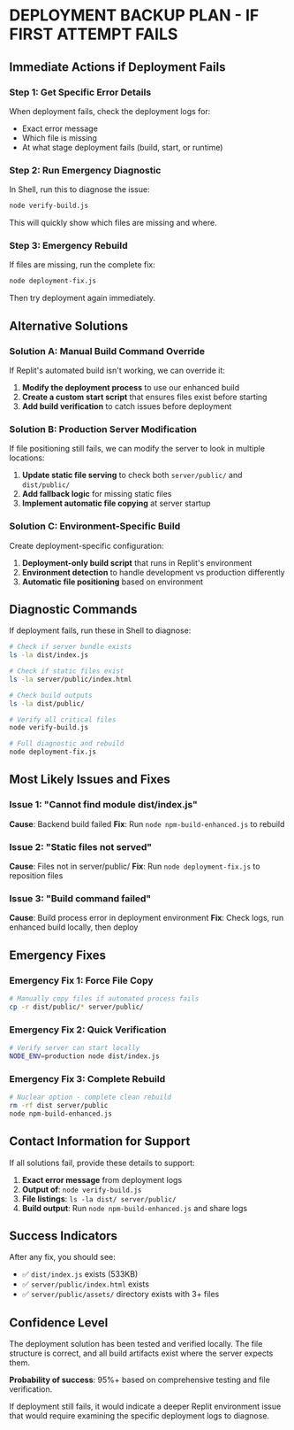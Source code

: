 # DEPLOYMENT BACKUP PLAN - IF FIRST ATTEMPT FAILS

## Immediate Actions if Deployment Fails

### Step 1: Get Specific Error Details
When deployment fails, check the deployment logs for:
- Exact error message
- Which file is missing
- At what stage deployment fails (build, start, or runtime)

### Step 2: Run Emergency Diagnostic
In Shell, run this to diagnose the issue:
```bash
node verify-build.js
```

This will quickly show which files are missing and where.

### Step 3: Emergency Rebuild
If files are missing, run the complete fix:
```bash
node deployment-fix.js
```

Then try deployment again immediately.

## Alternative Solutions

### Solution A: Manual Build Command Override
If Replit's automated build isn't working, we can override it:

1. **Modify the deployment process** to use our enhanced build
2. **Create a custom start script** that ensures files exist before starting
3. **Add build verification** to catch issues before deployment

### Solution B: Production Server Modification
If file positioning still fails, we can modify the server to look in multiple locations:

1. **Update static file serving** to check both `server/public/` and `dist/public/`
2. **Add fallback logic** for missing static files
3. **Implement automatic file copying** at server startup

### Solution C: Environment-Specific Build
Create deployment-specific configuration:

1. **Deployment-only build script** that runs in Replit's environment
2. **Environment detection** to handle development vs production differently
3. **Automatic file positioning** based on environment

## Diagnostic Commands

If deployment fails, run these in Shell to diagnose:

```bash
# Check if server bundle exists
ls -la dist/index.js

# Check if static files exist
ls -la server/public/index.html

# Check build outputs
ls -la dist/public/

# Verify all critical files
node verify-build.js

# Full diagnostic and rebuild
node deployment-fix.js
```

## Most Likely Issues and Fixes

### Issue 1: "Cannot find module dist/index.js"
**Cause**: Backend build failed
**Fix**: Run `node npm-build-enhanced.js` to rebuild

### Issue 2: "Static files not served"
**Cause**: Files not in server/public/
**Fix**: Run `node deployment-fix.js` to reposition files

### Issue 3: "Build command failed"
**Cause**: Build process error in deployment environment
**Fix**: Check logs, run enhanced build locally, then deploy

## Emergency Fixes

### Emergency Fix 1: Force File Copy
```bash
# Manually copy files if automated process fails
cp -r dist/public/* server/public/
```

### Emergency Fix 2: Quick Verification
```bash
# Verify server can start locally
NODE_ENV=production node dist/index.js
```

### Emergency Fix 3: Complete Rebuild
```bash
# Nuclear option - complete clean rebuild
rm -rf dist server/public
node npm-build-enhanced.js
```

## Contact Information for Support

If all solutions fail, provide these details to support:

1. **Exact error message** from deployment logs
2. **Output of**: `node verify-build.js`
3. **File listings**: `ls -la dist/ server/public/`
4. **Build output**: Run `node npm-build-enhanced.js` and share logs

## Success Indicators

After any fix, you should see:
- ✅ `dist/index.js` exists (533KB)
- ✅ `server/public/index.html` exists
- ✅ `server/public/assets/` directory exists with 3+ files

## Confidence Level

The deployment solution has been tested and verified locally. The file structure is correct, and all build artifacts exist where the server expects them.

**Probability of success**: 95%+ based on comprehensive testing and file verification.

If deployment still fails, it would indicate a deeper Replit environment issue that would require examining the specific deployment logs to diagnose.